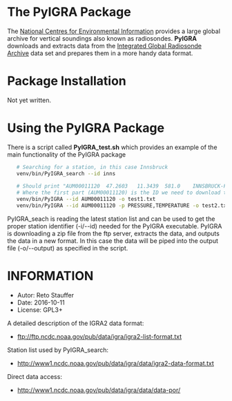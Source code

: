 

The PyIGRA Package
==================

The [National Centres for Environmental Information](https://www.ncdc.noaa.gov/data-access/weather-balloon/integrated-global-radiosonde-archive)
provides a large global archive for vertical soundings also known as radiosondes.
__PyIGRA__ downloads and extracts data from the
[Integrated Global Radiosonde Archive](https://www.ncdc.noaa.gov/data-access/weather-balloon/integrated-global-radiosonde-archive)
data set and prepares them in a more handy data format.


Package Installation
====================

Not yet written.


Using the PyIGRA Package
========================

There is a script called **PyIGRA_test.sh** which provides an
example of the main functionality of the PyIGRA package

```bash
   # Searching for a station, in this case Innsbruck
   venv/bin/PyIGRA_search --id inns
   
   # Should print "AUM00011120  47.2603   11.3439  581.0    INNSBRUCK-FLUGHAFEN ...
   # Where the first part (AUM00011120) is the ID we need to download the data
   venv/bin/PyIGRA --id AUM00011120 -o test1.txt
   venv/bin/PyIGRA --id AUM00011120 -p PRESSURE,TEMPERATURE -o test2.txt
```

PyIGRA_seach is reading the latest station list and can be used to get the
proper station identifier (-i/--id) needed for the PyIGRA executable.
PyIGRA is downloading a zip file from the ftp server, extracts the data,
and outputs the data in a new format. In this case the data will be
piped into the output file (-o/--output) as specified in the script.


INFORMATION
=======================
- Autor:    Reto Stauffer
- Date:     2016-10-11
- License:  GPL3+

A detailed description of the IGRA2 data format:
- ftp://ftp.ncdc.noaa.gov/pub/data/igra/igra2-list-format.txt

Station list used by PyIGRA_search:
- http://www1.ncdc.noaa.gov/pub/data/igra/data/igra2-data-format.txt

Direct data access:
- http://www1.ncdc.noaa.gov/pub/data/igra/data/data-por/
